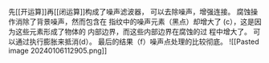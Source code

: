 先[[开运算]]再[[闭运算]]构成了噪声滤波器， 可以去除噪声，增强连接。
腐蚀操作消除了背景噪声，然而包含在 指纹中的噪声元素（黑点）却增大了 (c），这是因为这些元素形成了物体的 内部边界，而这些内部边界在腐蚀的过 程中增大了。
可以通过执行膨胀来抵消(d）。 
最后的结果（f）噪声点处理的比较彻底。
![[Pasted image 20240106112905.png]]